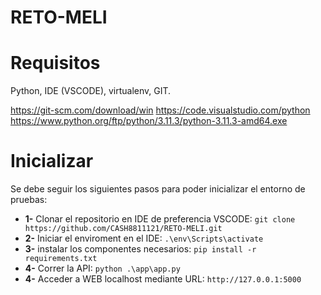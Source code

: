 # RETO-MELI

#  Requisitos

Python, IDE (VSCODE), virtualenv, GIT.

https://git-scm.com/download/win
https://code.visualstudio.com/python
https://www.python.org/ftp/python/3.11.3/python-3.11.3-amd64.exe




# Inicializar

Se debe seguir los siguientes pasos para poder inicializar el entorno de pruebas: 

* **1-** Clonar el repositorio en IDE de preferencia VSCODE: 
`git clone https://github.com/CASH8811121/RETO-MELI.git`
* **2-** Iniciar el enviroment en el IDE: 
`.\env\Scripts\activate`
* **3-** instalar los componentes necesarios: 
`pip install -r requirements.txt`
* **4-** Correr la API: 
`python .\app\app.py`
* **4-** Acceder a WEB localhost mediante URL: 
`http://127.0.0.1:5000`
